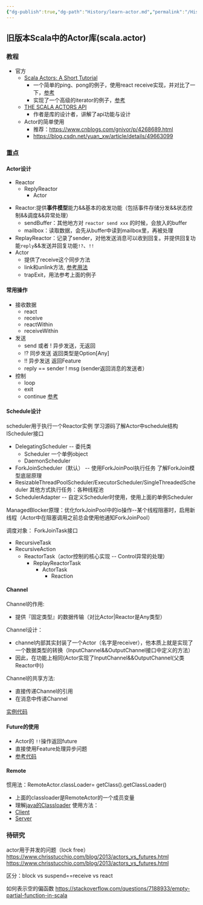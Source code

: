 ```yaml
---
{"dg-publish":true,"dg-path":"History/learn-actor.md","permalink":"/History/learn-actor/","title":"初识Actor - 从Scala库开始","tags":["技术","编程模型","Scala"],"created":"2024-12-11T18:09:35.722+08:00","updated":"2024-12-11T18:09:35.722+08:00"}
---
```




## 旧版本Scala中的Actor库(scala.actor)

### 教程
* 官方
  * [Scala Actors: A Short Tutorial](https://www.scala-lang.org/old/node/242)
    * 一个简单的ping、pong的例子，使用react receive实现，并对比了一下，[参考](https://github.com/muzhi1991/spark/blob/branch-0.5/examples/src/main/scala/test/actor/ActorTest.scala)
    * 实现了一个高级的iterator的例子，[参考](https://github.com/muzhi1991/spark/blob/branch-0.5/examples/src/main/scala/test/actor/ActorIterator.scala)
  * [THE SCALA ACTORS API](https://docs.scala-lang.org/zh-cn/overviews/core/actors.html)
    * 作者是库的设计者，讲解了api功能与设计
  * Actor的简单使用 
    * 推荐：https://www.cnblogs.com/gnivor/p/4268689.html
    * https://blog.csdn.net/yuan_xw/article/details/49663099

### 重点

#### Actor设计
- Reactor
  - ReplyReactor
    - Actor

* Reactor:提供**事件模型**能力&&基本的收发功能（包括事件存储分发&&状态控制&&调度&&异常处理）
  * sendBuffer：其他地方对 `reactor send xxx` 的时候，会放入的buffer
  * mailbox：读取数据，会先从buffer中读到mailbox里，再被处理
* ReplayReactor：记录了sender，对他发送消息可以收到回复。并提供回复功能`reply`&&发送并回复功能`!?`、`!!`
* Actor 
  * 提供了receive这个同步方法
  * link和unlink方法, [参考用法](https://github.com/muzhi1991/spark/blob/branch-0.5/examples/src/main/scala/test/actor/ActorLink.scala)
  * trapExit，用法参考上面的例子

#### 常用操作
* 接收数据  
  * react
  * receive
  * reactWithin
  * receiveWithin
* 发送
  * send 或者 ! 异步发送，无返回
  * !? 同步发送 返回类型是Option[Any]
  * !! 异步发送 返回Feature
  * reply == sender ! msg (sender返回消息的发送者）
* 控制
  * loop
  * exit
  * continue
[参考](https://github.com/muzhi1991/spark/blob/branch-0.5/examples/src/main/scala/test/actor/ActorControl.scala)

#### Schedule设计
scheduler用于执行一个Reactor实例
学习源码了解Actor中schedule结构
IScheduler接口
  - DelegatingScheduler -- 委托类
    - Scheduler 一个单例object
    - DaemonScheduler
  - ForkJoinScheduler（默认） -- 使用ForkJoinPool执行任务 了解ForkJoin模型底层原理
  - ResizableThreadPoolScheduler/ExecutorScheduler/SingleThreadedScheduler 其他方式执行任务：各种线程池
  - SchedulerAdapter -- 自定义Scheduler时使用，使用上面的单例Scheduler

ManagedBlocker原理：优化forkJoinPool中的io操作--某个线程阻塞时，启用新线程（Actor中在阻塞调用之前总会使用他通知ForkJoinPool）

调度对象：
ForkJoinTask接口
 - RecursiveTask
 - RecursiveAction
   - ReactorTask（actor控制的核心实现 -- Control异常的处理）
     - ReplayReactorTask
       - ActorTask
         - Reaction


#### Channel

Channel的作用:
* 提供『固定类型』的数据传输（对比Actor|Reactor是Any类型）

Channel设计：
* channel内部其实封装了一个Actor（名字是receiver），他本质上就是实现了一个数据类型的转换（InputChannel&&OutputChannel接口中定义的方法）
* 因此，在功能上相同(Actor实现了InputChannel&&OutputChannel(父类Reactor中))

Channel的共享方法:
* 直接传递Channel的引用
* 在消息中传递Channel

[实例代码](https://github.com/muzhi1991/spark/blob/branch-0.5/examples/src/main/scala/test/actor/ActorChannel.scala)

#### Future的使用
* Actor的 `!!`操作返回future
* 直接使用Feature处理异步问题
* [参考代码](https://github.com/muzhi1991/spark/blob/branch-0.5/examples/src/main/scala/test/actor/ActorFuture.scala)


#### Remote
惯用法：RemoteActor.classLoader= getClass().getClassLoader()
* 上面的classloader是RemoteActor的一个成员变量
* 理解[java的Classloader](https://en.wikipedia.org/wiki/Java_Classloader)
使用方法：
* [Client](https://github.com/muzhi1991/spark/blob/branch-0.5/examples/src/main/scala/test/actor/ActorRemoteClient.scala)
* [Server](https://github.com/muzhi1991/spark/blob/branch-0.5/examples/src/main/scala/test/actor/ActorRemoteServer.scala)
### 待研究
actor用于并发的问题（lock free）
https://www.chrisstucchio.com/blog/2013/actors_vs_futures.html
https://www.chrisstucchio.com/blog/2013/actors_vs_futures.html

区分：block vs suspend==receive vs react

如何表示空的偏函数
https://stackoverflow.com/questions/7188933/empty-partial-function-in-scala

  



